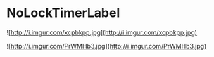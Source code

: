 # NoLockTimerLabel
![http://i.imgur.com/xcpbkpp.jpg](http://i.imgur.com/xcpbkpp.jpg)  

![http://i.imgur.com/PrWMHb3.jpg](http://i.imgur.com/PrWMHb3.jpg)
